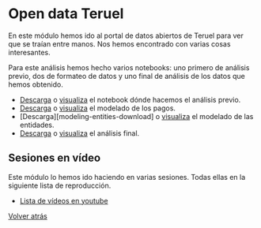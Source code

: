 # Open data Teruel

En este módulo hemos ido al portal de datos abiertos de Teruel para ver que se
traían entre manos. Nos hemos encontrado con varias cosas interesantes.

Para este análisis hemos hecho varios notebooks: uno primero de análisis previo,
dos de formateo de datos y uno final de análisis de los datos que hemos obtenido.

- [Descarga][first-analysis-download] o [visualiza][first-analysis-visualize] el notebook dónde hacemos el análisis previo.
- [Descarga][modeling-payments-download] o [visualiza][modeling-payments-visualize] el modelado de los pagos.
- [Descarga][modeling-entities-download] o [visualiza][modeling-entities-visualize] el modelado de las entidades.
- [Descarga][final-analysis-download] o [visualiza][final-analysis-visualize] el análisis final.

## Sesiones en vídeo

Este módulo lo hemos ido haciendo en varias sesiones. Todas ellas en la siguiente
lista de reproducción.

- [Lista de vídeos en youtube][youtube-playlist]

[Volver atrás](../.)

<!-- LINKS -->

[first-analysis-download]:main.ipynb
[first-analysis-visualize]:main.html
[final-analysis-download]:analysis.ipynb
[final-analysis-visualize]:analysis.html
[modeling-payments-download]:format-payments.ipynb
[modeling-payments-visualize]:format-payments.html
[modeling-entieies-download]:format-entities.ipynb
[modeling-entities-visualize]:format-entities.html

[youtube-playlist]:https://www.youtube.com/playlist?list=PLZh1qmaTeQ-qsyn-3Mrww47GH6OXpwwri
